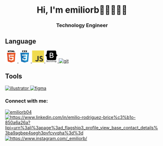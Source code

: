 <h1 align="center">Hi, I'm emiliorb👋🏼🧑🏻‍💻</h1>
<h3 align="center">Technology Engineer</h3>
<h2 align="left">Language</h2>
<p align="left"><a href="https://www.w3.org/html/" target="_blank" rel="noreferrer"> <img src="https://raw.githubusercontent.com/devicons/devicon/master/icons/html5/html5-original-wordmark.svg" alt="html5" width="40" height="40"/> </a><a href="https://www.w3schools.com/css/" target="_blank" rel="noreferrer"> <img src="https://raw.githubusercontent.com/devicons/devicon/master/icons/css3/css3-original-wordmark.svg" alt="css3" width="40" height="40"/> </a><a href="https://developer.mozilla.org/en-US/docs/Web/JavaScript" target="_blank" rel="noreferrer"> <img src="https://raw.githubusercontent.com/devicons/devicon/master/icons/javascript/javascript-original.svg" alt="javascript" width="40" height="40"/> </a><a href="https://getbootstrap.com" target="_blank" rel="noreferrer"> <img src="https://raw.githubusercontent.com/devicons/devicon/master/icons/bootstrap/bootstrap-plain-wordmark.svg" alt="bootstrap" width="40" height="40"/></a><a href="https://git-scm.com/" target="_blank" rel="noreferrer"> <img src="https://www.vectorlogo.zone/logos/git-scm/git-scm-icon.svg" alt="git" width="40" height="40"/></a></p>
<h2 align="left">Tools</h2>
<a href="https://www.adobe.com/in/products/illustrator.html" target="_blank" rel="noreferrer"> <img src="https://www.vectorlogo.zone/logos/adobe_illustrator/adobe_illustrator-icon.svg" alt="illustrator" width="40" height="40"/> </a><a href="https://www.figma.com/" target="_blank" rel="noreferrer"> <img src="https://www.vectorlogo.zone/logos/figma/figma-icon.svg" alt="figma" width="40" height="40"/> </a>
<h3 align="left">Connect with me:</h3>
<p align="left">
<a href="https://twitter.com/emiliorb04" target="blank"><img align="center" src="https://raw.githubusercontent.com/rahuldkjain/github-profile-readme-generator/master/src/images/icons/Social/twitter.svg" alt="emiliorb04" height="30" width="40" /></a>
<a href="https://linkedin.com/in/https://www.linkedin.com/in/emilio-rodriguez-brice%c3%b1o-850a6a26a?lipi=urn%3ali%3apage%3ad_flagship3_profile_view_base_contact_details%3ba9agbee4segh3pvfcvvqha%3d%3d" target="blank"><img align="center" src="https://raw.githubusercontent.com/rahuldkjain/github-profile-readme-generator/master/src/images/icons/Social/linked-in-alt.svg" alt="https://www.linkedin.com/in/emilio-rodriguez-brice%c3%b1o-850a6a26a?lipi=urn%3ali%3apage%3ad_flagship3_profile_view_base_contact_details%3ba9agbee4segh3pvfcvvqha%3d%3d" height="30" width="40" /></a>
<a href="https://instagram.com/https://www.instagram.com/_emiliorb/" target="blank"><img align="center" src="https://raw.githubusercontent.com/rahuldkjain/github-profile-readme-generator/master/src/images/icons/Social/instagram.svg" alt="https://www.instagram.com/_emiliorb/" height="30" width="40" /></a>
</p>
